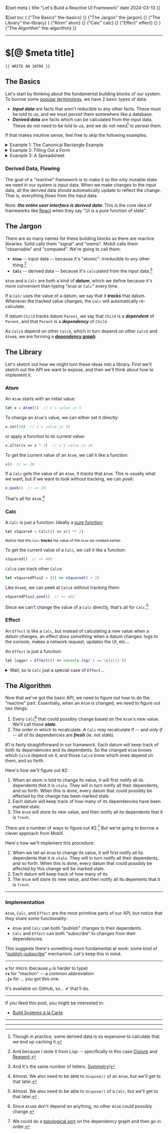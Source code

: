 $[set meta {
  title   "Let's Build a Reactive UI Framework"
  date    2024-03-13
}]

$[set toc {
  {"The Basics" the-basics} {}
  {"The Jargon" the-jargon} {}
  {"The Library" the-library} {
    {"Atom" atom} {}
    {"Calc" calc} {}
    {"Effect" effect} {}
  }
  {"The Algorithm" the-algorithm}
}]

-----

# $[@ $meta title]

```
{{ WRITE AN INTRO }}
```

## The Basics

Let's start by thinking about the fundamental building blocks of our
system. To borrow some [popular terminology][tarpit], we have 2 basic
types of data:

- __*Input data*__ are facts that aren't reducible to any other
  facts. These must be told to us, and we must persist them somewhere
  like a database.
- __*Derived data*__ are facts which can be calculated from the input
  data. These do not need to be told to us, and we do not
  need[^real-world-caching] to persist them.

If that makes intuitive sense, feel free to skip the following examples.

<details>
<summary>Example 1: The Canonical Rectangle Example</summary>
<p>
Pretend we are making an app which displays some facts about a
rectangle. Namely, the <code>width</code>, <code>height</code>,
<code>area</code>, and <code>diagonal</code> of the rectangle.
</p>
<p>
The rectangle's <code>width</code> and <code>height</code> are <em>input
data</em>, because the only way we can know these facts is to be told
them. On the other hand, the <code>area</code> and <code>diagonal</code>
are <em>derived data</em>, because they can be calculated from
the <code>width</code> and <code>height</code>.
</p>
</details>

<details>
<summary>Example 2: Filling Out a Form</summary>
<p>
Think of filling out a typical web form. There are some form fields,
which may be valid or invalid. If they are valid, <tt>Submit</tt> button
is enabled. If they are invalid, the <tt>Submit</tt> button is disabled,
and an error message is displayed.
</p>
<p>
The form fields are the <em>input data</em>. Whether they are valid or
invalid is <em>derived data</em>. Additionally, the state of the
<tt>Submit</tt> button and whether the error message is displayed are
also <em>derived data</em>.
</p>
</details>

<details>
<summary>Example 3: A Spreadsheet</summary>
<p>
The most direct & visceral example is a spreadsheet. Some cells are just
numbers (<em>input data</em>), and some are equations which reference
other cells (<em>derived data</em>). When one of the input cells is
updated, all the cells that are derived from that cell update
automatically.
</p>
<p>
Reactive framework people want all UIs to work like
spreadsheets. 
</p>
</details>

### Derived Data, Flowing

The goal of a "reactive" framework is to make it so the only mutable
state we need in our system is input data. When we make changes to the
input data, all the derived data should automatically update to reflect
the change. That is, everything *flows* from the input data.

Note: <b class=semibold>*the entire user interface is derived
data*</b>. This is the core idea of frameworks like [React][reactjs]
when they say "UI is a pure function of state".

## The Jargon

There are as many names for these building blocks as there are reactive
libraries. Solid calls them "signal" and "memo". MobX calls them
"observable" and "computed". We're going to call them:

- **`Atom`** -- input data -- because it's "atomic": irreducible to
  any other thing.[^lisp-atom]
- **`Calc`** -- derived data -- because it's `calc`ulated from the
  input data.[^symmetry]

`Atom` and a `Calc` are both a kind of __*datum*__, which we define
because it's more convenient than typing "`Atom` or `Calc`" every time.

If a `Calc` uses the value of a datum, we say that it __*tracks*__ that
datum. Whenever the tracked value changes, the `Calc` will automatically
re-calculate.

If datum `Child` tracks datum `Parent`, we say that `Child` is
a __*dependent*__ of `Parent`, and that `Parent` is
a __*dependency*__ of `Child`.

As `Calc`s depend on other `Calc`s, which in turn depend on other
`Calc`s and `Atom`s, we are forming a __*[dependency
graph](https://en.wikipedia.org/wiki/Dependency_graph)*__.


## The Library

Let's sketch out how we might turn these ideas into a library. First
we'll sketch out the API we want to expose, and then we'll think about
how to implement it.

### Atom

An `Atom` starts with an initial value:

```javascript
let x = Atom(5)  // x's value is 5
```

To change an `Atom`'s value, we can either set it directly:

```javascript
x.set(10)  // x's value is 10
```

or apply a function to its current value:

```javascript
x.alter(x => x * 2)  // x's value is 20
```

To get the current value of an `Atom`, we call it like a function:

```javascript
x()  // => 20
```

If a `Calc` gets the value of an `Atom`, it *tracks* that `Atom`. This
is usually what we want, but if we want to look without tracking, we can
*peek*:

```javascript
x.peek()  // => 20
```

That's all for `Atom`.[^atom-dispose]

### Calc

A `Calc` is just a function. Ideally a [pure function][pure-function]:

```javascript
let xSquared = Calc(() => x() ** 2)
```

<sup>Notice that this `Calc` __*tracks*__ the value of the `Atom` we created
earlier.</sup>

To get the current value of a `Calc`, we call it like
a function:

```javascript
xSquared()  // => 400
```

`Calc`s can track other `Calc`s:

```javascript
let xSquaredPlus2 = (() => xSquared() + 2)
```

Like `Atom`s, we can peek at `Calc`s without tracking them:

```javascript
xSquaredPlus2.peek()  // => 402
```

Since we can't change the value of a `Calc` directly, that's all for
`Calc`.[^calc-dispose]

### Effect

An `Effect` is like a `Calc`, but instead of calculating a new value
when a datum changes, an effect *does something* when a datum changes:
logs to the console, makes a network request, updates the UI, etc...

An `Effect` is just a function:

```javascript
let logger = Effect(() => console.log(`x == \${x()}`))
```

<details>
<summary>Wait, so is <code>Calc</code> just a special case of
<code>Effect</code>&hellip;</summary>
<p>
&hellip; whose action is to recompute & store its value.
Or is it the other way around? Maybe an <code>Effect</code> is just
a <code>Calc</code> whose value is always <code>undefined</code>.
</p>
<p>
Both are valid ways of looking at it, but in our implementation the
latter is actually true. And that comes with a benefit: we can easily
model serial processes via cascading <code>Effect</code>s.
</p>
</details>


## The Algorithm

Now that we've got the basic API, we need to figure out how to do the
"reactive" part. Essentially, when an `Atom` is changed, we need to
figure out two things:

1. Every `Calc`[^atoms-dont-have-inputs] that could possibly change
   based on the `Atom`'s new value. We'll call these __*stale*__.
2. The order in which to recalculate. A `Calc` may recalculate if -- and
   *only if* -- *all* of its dependencies are __*fresh*__ (ie. not
   stale).

#1 is fairly straightforward in our framework. Each datum will keep
track of both its dependencies and its dependents. So the changed `Atom`
knows which `Calc`s depend on it, and those `Calc`s know which ones
depend on them, and so forth.

Here's how we'll figure out #2:

1. When an atom is told to change its value, it will first notify all
   its dependents that it is `stale`. They will in turn notify all their
   dependents, and so forth. When this is done, every datum that could
   possibly be affected by the change has been marked stale.
2. Each datum will keep track of how many of its dependencies have been
   marked stale.
3. The `Atom` will store its new value, and then notify all its
   dependents that it is `fresh`.

There are a number of ways to figure out #2.[^topo-sort] But we're going
to borrow a clever approach from MobX.


Here's how we'll implement this procedure:

1. When we tell an `Atom` to change its value, it will first notify all
   its dependents that it is `stale`. They will in turn notify all their
   dependents, and so forth. When this is done, every datum that could
   possibly be affected by this change will be marked stale.
2. Each datum will keep track of how many of its 
3. The `Atom` will store its new value, and then notify all its
   depenents that it is `fresh`.


-----

### Implementation

`Atom`, `Calc`, and `Effect` are the most primitive parts of our API,
but notice that they share some functionality:

- `Atom` and `Calc` can both "publish" changes to their dependents.
- `Calc` and `Effect` can both "subscribe" to changes from their
  dependencies.

This suggests there's something more fundamental at work: some kind of
"[publish-subscribe](https://en.wikipedia.org/wiki/Publish–subscribe_pattern)"
mechanism. Let's keep this in mind.

-----

**`u`** for micro (because `μ` is harder to type)<br>
**`rx`** for "reaction" -- a common abbreviation <br>
**`.js`** for
... you got this one.

It's available on GitHub, so... ✔ that'll do.

-----

If you liked this post, you might be interested in:

- [Build Systems à la Carte](https://www.microsoft.com/en-us/research/uploads/prod/2018/03/build-systems.pdf)

-----

[^real-world-caching]: Though in practice, some derived data is so
    expensive to calculate that we end up caching it.

[^lisp-atom]: And because I stole it from Lisp -- specifically in this
    case [Clojure](https://clojuredocs.org/clojure.core/atom) and
    [Reagent](http://reagent-project.github.io/docs/master/reagent.ratom.html#var-atom).

[^symmetry]: And it's the same number of
    letters. [Symmetry](https://store.doverpublications.com/products/9780486217765)!

[^atom-dispose]: Almost. We also need to be able to `dispose()` of an
    `Atom`, but we'll get to that later.

[^calc-dispose]: Almost. We also need to be able to `dispose()` of
    a `Calc`, but we'll get to that later.

[^effect-dispose]: Almost. We also need to be able to `dispose()` of an
    `Effect`, but we'll get to that later.

[^atoms-dont-have-inputs]: Since `Atom`s don't depend on anything, no
    other `Atom` could possibly change.

[^topo-sort]: We could do a [topological sort][topo-sort] on the
    dependency graph and then go in order.

-----

[tarpit]: https://curtclifton.net/papers/MoseleyMarks06a.pdf
[reactjs]: https://react.dev
[pure-function]: https://en.wikipedia.org/wiki/Pure_function
[topo-sort]: https://en.wikipedia.org/wiki/Topological_sorting
